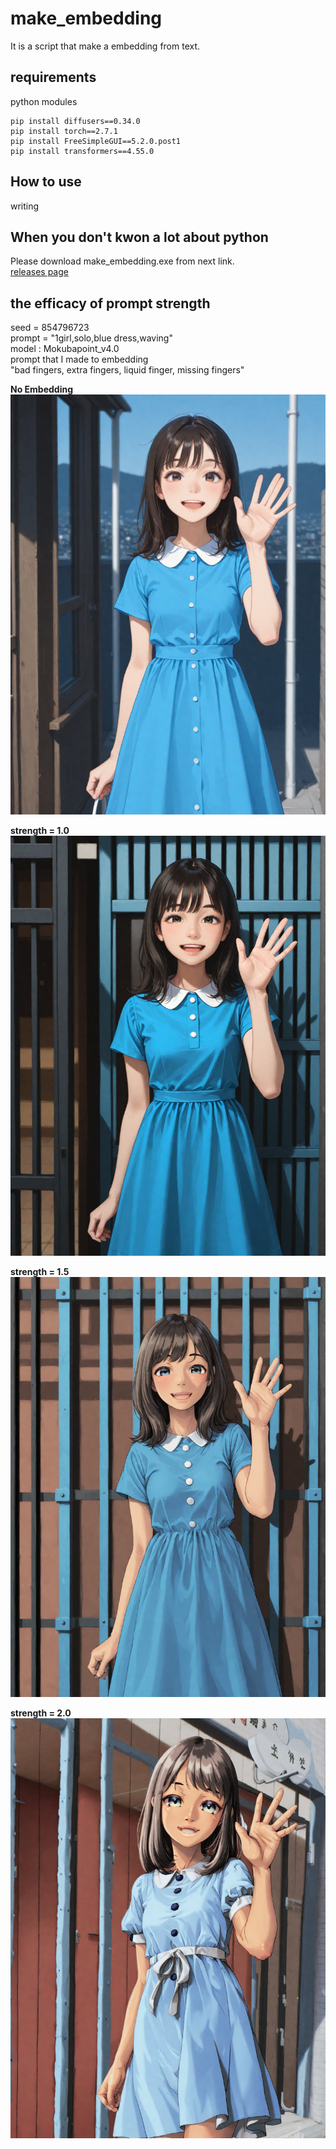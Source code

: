 # make_embedding
It is a script that make a embedding from text.
## requirements
python modules
```
pip install diffusers==0.34.0
pip install torch==2.7.1
pip install FreeSimpleGUI==5.2.0.post1
pip install transformers==4.55.0
```
## How to use
writing
## When you don't kwon a lot about python
Please download make_embedding.exe from next link.  
[releases page](https://github.com/MokubaAttack/scripts/releases/tag/make_embedding)
## the efficacy of prompt strength
seed = 854796723  
prompt = "1girl,solo,blue dress,waving"  
model : Mokubapoint_v4.0  
prompt that I made to embedding  
"bad fingers, extra fingers, liquid finger, missing fingers"

**No Embedding**  
![no embedding](https://github.com/MokubaAttack/scripts/blob/main/make_embedding/noemb.png)

**strength = 1.0**
![strength = 1.0](https://github.com/MokubaAttack/scripts/blob/main/make_embedding/strength10.png)

**strength = 1.5**
![strength = 1.5](https://github.com/MokubaAttack/scripts/blob/main/make_embedding/strength15.png)

**strength = 2.0**
![strength = 2.0](https://github.com/MokubaAttack/scripts/blob/main/make_embedding/strength20.png)
